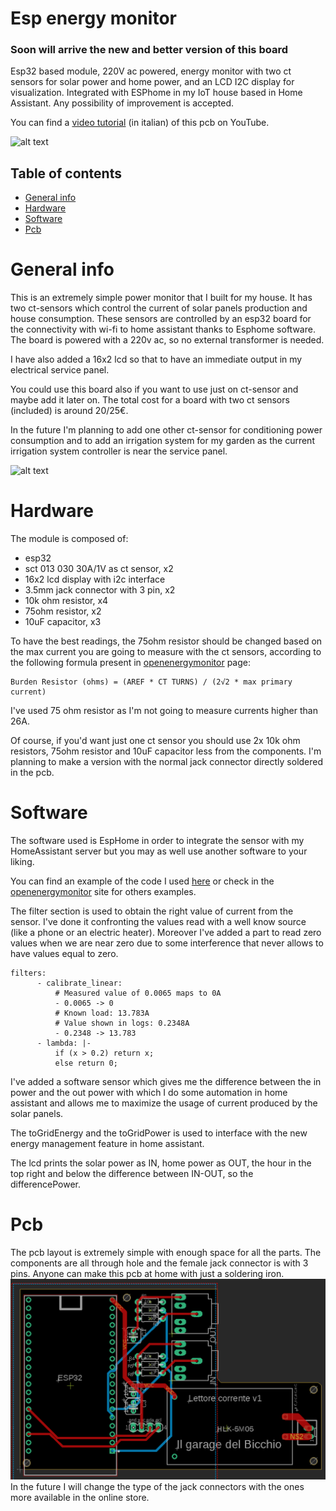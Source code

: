 # Esp energy monitor
### Soon will arrive the new and better version of this board
Esp32 based module, 220V ac powered, energy monitor with two ct sensors for solar power and home power, and an LCD I2C display for visualization. Integrated with ESPhome in my IoT house based in Home Assistant.
Any possibility of improvement is accepted.

You can find a [video tutorial](https://www.youtube.com/watch?v=UY-CO4Zc2r0) (in italian) of this pcb on YouTube.

![alt text](/images/final-pcb.jpg)

## Table of contents
* [General info](#general-info)
* [Hardware](#hardware)
* [Software](#software)
* [Pcb](#pcb)

# General info
This is an extremely simple power monitor that I built for my house. It has two ct-sensors which control the current of solar panels production and house consumption. These sensors are controlled by an esp32 board for the connectivity with wi-fi to home assistant thanks to Esphome software. 
The board is powered with a 220v ac, so no external transformer is needed. 

I have also added a 16x2 lcd so that to have an immediate output in my electrical service panel.

You could use this board also if you want to use just on ct-sensor and maybe add it later on. The total cost for a board with two ct sensors (included) is around 20/25€.

In the future I'm planning to add one other ct-sensor for conditioning power consumption and to add an irrigation system for my garden as the current irrigation system controller is near the service panel.

![alt text](/images/pcb-installed.png)

# Hardware
The module is composed of:
* esp32
* sct 013 030 30A/1V as ct sensor, x2
* 16x2 lcd display with i2c interface
* 3.5mm jack connector with 3 pin, x2
* 10k ohm resistor, x4
* 75ohm resistor, x2
* 10uF capacitor, x3

To have the best readings, the 75ohm resistor should be changed based on the max current you are going to measure with the ct sensors, according to the following formula present in [openenergymonitor](https://learn.openenergymonitor.org/electricity-monitoring/ct-sensors/interface-with-arduino) page:
```
Burden Resistor (ohms) = (AREF * CT TURNS) / (2√2 * max primary current)
```
I've used 75 ohm resistor as I'm not going to measure currents higher than 26A.

Of course, if you'd want just one ct sensor you should use 2x 10k ohm resistors, 75ohm resistor and 10uF capacitor less from the components.
I'm planning to make a version with the normal jack connector directly soldered in the pcb.

# Software
The software used is EspHome in order to integrate the sensor with my HomeAssistant server but you may as well use another software to your liking.

You can find an example of the code I used [here](https://github.com/zioCristia/esp-energyMonitor/blob/main/energy-monitor.yaml.example) or check in the [openenergymonitor](https://learn.openenergymonitor.org/electricity-monitoring/ct-sensors/how-to-build-an-arduino-energy-monitor-measuring-current-only?redirected=true) site for others examples.

The filter section is used to obtain the right value of current from the sensor. I've done it confronting the values read with a well know source (like a phone or an electric heater).
Moreover I've added a part to read zero values when we are near zero due to some interference that never allows to have values equal to zero.
```
filters:
      - calibrate_linear:
          # Measured value of 0.0065 maps to 0A
          - 0.0065 -> 0
          # Known load: 13.783A
          # Value shown in logs: 0.2348A
          - 0.2348 -> 13.783
      - lambda: |-
          if (x > 0.2) return x;
          else return 0;
```

I've added a software sensor which gives me the difference between the in power and the out power with which I do some automation in home assistant and allows me to maximize the usage of current produced by the solar panels.

The toGridEnergy and the toGridPower is used to interface with the new energy management feature in home assistant.

The lcd prints the solar power as IN, home power as OUT, the hour in the top right and below the difference between IN-OUT, so the differencePower.

# Pcb
The pcb layout is extremely simple with enough space for all the parts. The components are all through hole and the female jack connector is with 3 pins. Anyone can make this pcb at home with just a soldering iron. 
![alt text](/images/pcbLayout.png)
In the future I will change the type of the jack connectors with the ones more available in the online store.
